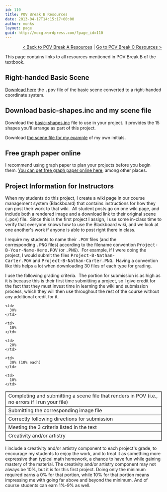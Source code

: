 ```yaml
---
id: 110
title: POV Break B Resources
date: 2013-04-17T14:15:17+00:00
author: monks
layout: page
guid: http://mocg.wordpress.com/?page_id=110
---
```

<p style="text-align:right;">
  <a title="POV Break A Resources" href="http://mocg.wordpress.com/pov-break-a-resources/">< Back to POV Break A Resources</a> | <a title="POV Break C Resources" href="http://mocg.wordpress.com/pov-break-c-resources/">Go to POV Break C Resources ></a>
</p>

This page contains links to all resources mentioned in POV Break B of the textbook.

## Right-handed Basic Scene

[Download here](https://www.dropbox.com/s/yd956vlueg1snto/right-handed-basic-scene.pov?dl=0) the <tt>.pov</tt> file of the basic scene converted to a right-handed coordinate system.

## Download basic-shapes.inc and my scene file

Download the [basic-shapes.inc](https://www.dropbox.com/s/5wrtdmcldar2rrr/basic-shapes.inc?dl=0) file to use in your project. It provides the 15 shapes you'll arrange as part of this project.

Download [the scene file for my example](https://www.dropbox.com/s/muic25suotdt0rf/project-1-example-ncc.pov?dl=0) of my own initials.

## Free graph paper online

I recommend using graph paper to plan your projects before you begin them. [You can get free graph paper online here](http://incompetech.com/graphpaper/), among other places.

## Project Information for Instructors

When my students do this project, I create a wiki page in our course management system (Blackboard) that contains instructions for how they can post their work to that wiki.  All student posts go on one wiki page, and include both a rendered image and a download link to their original scene (<tt>.pov</tt>) file.  Since this is the first project I assign, I use some in-class time to verify that everyone knows how to use the Blackboard wiki, and we look at one another's work if anyone is able to post right there in class.

I require my students to name their <tt>.POV</tt> files (and the corresponding <tt>.PNG</tt> files) according to the filename convention <tt>Project-B-Your-Name-Here.POV</tt> (or <tt>.PNG</tt>).  For example, if I were doing the project, I would submit the files <tt>Project-B-Nathan-Carter.POV</tt> and <tt>Project-B-Nathan-Carter.PNG</tt>.  Having a convention like this helps a lot when downloading 30 files of each type for grading.

I use the following grading criteria.  The portion for submission is as high as it is because this is their first time submitting a project, so I give credit for the fact that they must invest time in learning the wiki and submission process, which they will then use throughout the rest of the course without any additional credit for it.

<table border="1" cellspacing="0" cellpadding="5">
  <tr>
    <td>
      Completing and submitting a scene file that renders in POV (i.e., no errors if I run your file)
    </td>
    
    <td>
      30%
    </td>
  </tr>
  
  <tr>
    <td>
      Submitting the corresponding image file
    </td>
    
    <td>
      10%
    </td>
  </tr>
  
  <tr>
    <td>
      Correctly following directions for submission
    </td>
    
    <td>
      20%
    </td>
  </tr>
  
  <tr>
    <td>
      Meeting the 3 criteria listed in the text
    </td>
    
    <td>
      30% (10% each)
    </td>
  </tr>
  
  <tr>
    <td>
      Creativity and/or artistry
    </td>
    
    <td>
      10%
    </td>
  </tr>
</table>

I include a creativity and/or artistry component to each project's grade, to encourage my students to enjoy the work, and to treat it as something more expressive than typical math homework, a chance to have fun while gaining mastery of the material. The creativity and/or artistry component may not always be 10%, but it is for this first project. Doing only the minimum required earns a 0% for that portion, while 10% for that portion means impressing me with going far above and beyond the minimum. And of course students can earn 1%-9% as well.